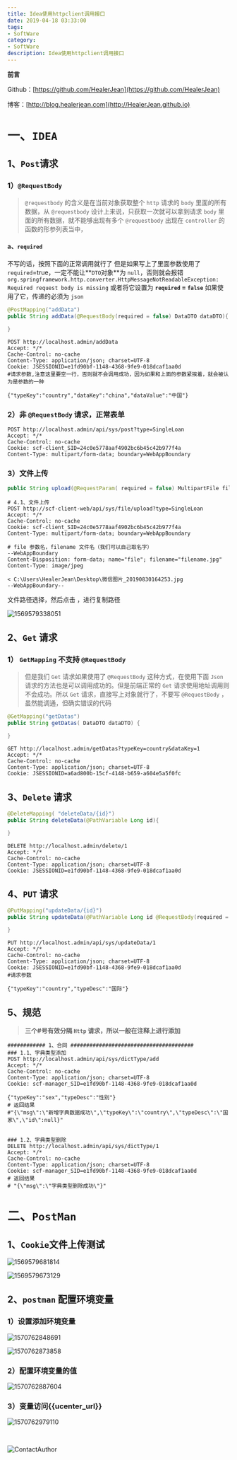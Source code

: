 ```yaml
---
title: Idea使用httpclient调用接口
date: 2019-04-18 03:33:00
tags: 
- SoftWare
category: 
- SoftWare
description: Idea使用httpclient调用接口
---
```


**前言**     

 Github：[https://github.com/HealerJean](https://github.com/HealerJean)         

 博客：[http://blog.healerjean.com](http://HealerJean.github.io)           



# 一、`IDEA`

## 1、`Post`请求

### 1）`@RequestBody`  

> `@requestbody` 的含义是在当前对象获取整个 `http` 请求的 `body` 里面的所有数据，从 `@requestbody` 设计上来说，只获取一次就可以拿到请求 `body` 里面的所有数据，就不能够出现有多个 `@requestbody` 出现在 `controller` 的函数的形参列表当中，

#### a、`required`

不写的话，按照下面的正常调用就行了   但是如果写上了里面参数使用了`required`=true，一定不能让**`DTO`对象**为 `null`，否则就会报错`org.springframework.http.converter.HttpMessageNotReadableException: Required request body is missing` 或者将它设置为 **`required` = `false`**   如果使用了它，传递的必须为 `json` 

```java
@PostMapping("addData")
public String addData(@RequestBody(required = false) DataDTO dataDTO){

}
```



```http
POST http://localhost.admin/addData
Accept: */*
Cache-Control: no-cache
Content-Type: application/json; charset=UTF-8
Cookie: JSESSIONID=e1fd90bf-1148-4368-9fe9-018dcaf1aa0d
#请求参数,注意这里要空一行，否则就不会调用成功，因为如果和上面的参数紧挨着，就会被认为是参数的一种

{"typeKey":"country","dataKey":"china","dataValue":"中国"}

```



### 2）非 `@RequestBody` 请求，正常表单

```http
POST http://localhost.admin/api/sys/post?type=SingleLoan
Accept: */*
Cache-Control: no-cache
Cookie: scf-client_SID=24c0e5778aaf4902bc6b45c42b977f4a
Content-Type: multipart/form-data; boundary=WebAppBoundary

```



### 3）文件上传

```java
public String upload(@RequestParam( required = false) MultipartFile file, SysFileDTO fileDTO ) 

```

```http
# 4.1、文件上传
POST http://scf-client-web/api/sys/file/upload?type=SingleLoan
Accept: */*
Cache-Control: no-cache
Cookie: scf-client_SID=24c0e5778aaf4902bc6b45c42b977f4a
Content-Type: multipart/form-data; boundary=WebAppBoundary

# file 参数名，filename 文件名（我们可以自己取名字）
--WebAppBoundary
Content-Disposition: form-data; name="file"; filename="filename.jpg"
Content-Type: image/jpeg

< C:\Users\HealerJean\Desktop\微信图片_20190830164253.jpg
--WebAppBoundary--

```



文件路径选择，然后点击 ，进行复制路径



![1569579338051](https://raw.githubusercontent.com/HealerJean/HealerJean.github.io/master/blogImages/1569579338051.png)





## 2、`Get` 请求

### 1） `GetMapping` 不支持 `@RequestBody`  

> 但是我们 `Get` 请求如果使用了 `@RequestBody` 这种方式，在使用下面 `Json` 请求的方法也是可以调用成功的。但是前端正常的 `Get` 请求使用地址调用则不会成功。所以 `Get` 请求，直接写上对象就行了，不要写 `@RequestBody` ，虽然能调通，但确实错误的代码
>

```java
@GetMapping("getDatas")
public String getDatas( DataDTO dataDTO) {
   
}
```



```http
GET http://localhost.admin/getDatas?typeKey=country&dataKey=1
Accept: */*
Cache-Control: no-cache
Content-Type: application/json; charset=UTF-8
Cookie: JSESSIONID=a6ad800b-15cf-4148-b659-a604e5a5f0fc

```





## 3、`Delete` 请求

```java
@DeleteMapping( "deleteData/{id}")
public String deleteData(@PathVariable Long id){

}
```



```http
DELETE http://localhost.admin/delete/1
Accept: */*
Cache-Control: no-cache
Content-Type: application/json; charset=UTF-8
Cookie: JSESSIONID=e1fd90bf-1148-4368-9fe9-018dcaf1aa0d

```



## 4、`PUT` 请求

```java
@PutMapping("updateData/{id}")
public String updateData(@PathVariable Long id @RequestBody(required = false)DictionaryTypeDTO typeDTO){

}
```



```http
PUT http://localhost.admin/api/sys/updateData/1
Accept: */*
Cache-Control: no-cache
Content-Type: application/json; charset=UTF-8
Cookie: JSESSIONID=e1fd90bf-1148-4368-9fe9-018dcaf1aa0d
#请求参数

{"typeKey":"country","typeDesc":"国际"}
```





## 5、规范

> **三个#号有效分隔 `Http` 请求，所以一般在注释上进行添加**

```http
############ 1、合同 #######################################
### 1.1、字典类型添加
POST http://localhost.admin/api/sys/dictType/add
Accept: */*
Cache-Control: no-cache
Content-Type: application/json; charset=UTF-8
Cookie: scf-manager_SID=e1fd90bf-1148-4368-9fe9-018dcaf1aa0d

{"typeKey":"sex","typeDesc":"性别"}
# 返回结果
#"{\"msg\":\"新增字典数据成功\",\"typeKey\":\"country\",\"typeDesc\":\"国家\",\"id\":null}"


### 1.2、字典类型删除
DELETE http://localhost.admin/api/sys/dictType/1
Accept: */*
Cache-Control: no-cache
Content-Type: application/json; charset=UTF-8
Cookie: scf-manager_SID=e1fd90bf-1148-4368-9fe9-018dcaf1aa0d
# 返回结果
# "{\"msg\":\"字典类型删除成功\"}"
```



# 二、`PostMan`

## 1、`Cookie`文件上传测试

![1569579681814](https://raw.githubusercontent.com/HealerJean/HealerJean.github.io/master/blogImages/1569579681814.png)

![1569579673129](https://raw.githubusercontent.com/HealerJean/HealerJean.github.io/master/blogImages/1569579673129.png)





## 2、`postman` 配置环境变量

### 1）设置添加环境变量

![1570762848691](https://raw.githubusercontent.com/HealerJean/HealerJean.github.io/master/blogImages/1570762848691.png)



![1570762873858](https://raw.githubusercontent.com/HealerJean/HealerJean.github.io/master/blogImages/1570762873858.png)


### 2）配置环境变量的值


![1570762887604](https://raw.githubusercontent.com/HealerJean/HealerJean.github.io/master/blogImages/1570762887604.png)



### 3）变量访问{{ucenter_url}}

![1570762979110](https://raw.githubusercontent.com/HealerJean/HealerJean.github.io/master/blogImages/1570762979110.png)



​     



![ContactAuthor](https://raw.githubusercontent.com/HealerJean/HealerJean.github.io/master/assets/img/artical_bottom.jpg)



<!-- Gitalk 评论 start  -->

<link rel="stylesheet" href="https://unpkg.com/gitalk/dist/gitalk.css">
<script src="https://unpkg.com/gitalk@latest/dist/gitalk.min.js"></script> 
<div id="gitalk-container"></div>    
 <script type="text/javascript">
    var gitalk = new Gitalk({
		clientID: `1d164cd85549874d0e3a`,
		clientSecret: `527c3d223d1e6608953e835b547061037d140355`,
		repo: `HealerJean.github.io`,
		owner: 'HealerJean',
		admin: ['HealerJean'],
		id: '2ByNp1oKS8W0wauJ',
    });
    gitalk.render('gitalk-container');
</script> 

<!-- Gitalk end -->

